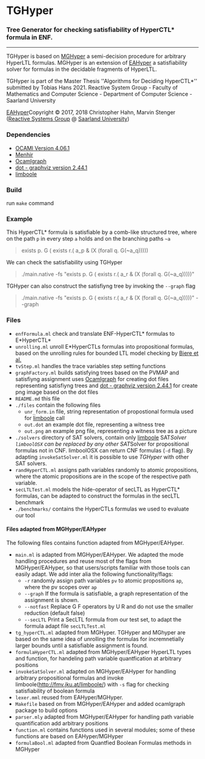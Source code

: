 # TGHyper
### Tree Generator for checking satisfiability of HyperCTL* formula in ENF.
****




TGHyper is based on [MGHyper](https://www.react.uni-saarland.de/publications/mghyper.pdf) a semi-decision procedure for arbitrary HyperLTL formulas. 
MGHyper is an extension of [EAHyper](https://www.react.uni-saarland.de/tools/eahyper/) a satisfiability solver for formulas in the decidable fragments of HyperLTL.
 



TGHyper is part of the Master Thesis ''Algorithms for Deciding HyperCTL*'' submitted by Tobias Hans 2021.
Reactive System Group - Faculty of Mathematics and Computer Science -  Department of Computer Science -  Saarland University


[EAHyper](https://www.react.uni-saarland.de/tools/eahyper/)Copyright © 2017, 2018 Christopher Hahn, Marvin Stenger ([Reactive Systems Group](https://www.react.uni-saarland.de/) @ [Saarland University](http://www.uni-saarland.de/nc/en/home.html))

### Dependencies  
* [OCAMl Version 4.06.1](https://opam.ocaml.org/packages/ocaml/ocaml.4.06.1/)
* [Menhir](http://gallium.inria.fr/~fpottier/menhir/)
* [Ocamlgraph](https://opam.ocaml.org/packages/ocamlgraph/ocamlgraph.1.8.8/)
* [dot - graphviz version 2.44.1](https://graphviz.org)
* [limboole](http://fmv.jku.at/limboole/)

### Build
run ``make`` command

### Example
This HyperCTL*  formula is satisfiable by a comb-like structured tree, where on the path ``p`` in every step ``a`` holds and on the branching paths ``~a``
> exists p. G ( exists r.( a_p & (X (forall q. G(~a_q)))))

We can check the satisfiability using TGHyper
> ./main.native -fs "exists p. G ( exists r.( a_r & (X (forall q. G(~a_q)))))"

TGHyper can also construct the satisfiyng tree by invoking the ``--graph`` flag
> ./main.native -fs "exists p. G ( exists r.( a_r & (X (forall q. G(~a_q)))))" --graph


### Files
* ``enfFormula.ml``     check and translate ENF-HyperCTL\* formulas to E\*HyperCTL\*
* ``unrolling.ml``      unroll E\*HyperCTLs formulas into propositional formulas, based on the unrolling rules for bounded LTL model checking by [Biere et al.](http://fmv.jku.at/papers/BiereCimattiClarkeStrichmanZhu-Advances-58-2003-preprint.pdf)
* ``tvStep.ml``         handles the trace variables step setting functions  
* ``graphFactory.ml``   builds satisfying trees based on the PVMAP and satisfiyng assignment
                    uses [Ocamlgraph](https://opam.ocaml.org/packages/ocamlgraph/ocamlgraph.1.8.8/) for creating dot files representing satisfiyng trees
                    and [dot - graphviz version 2.44.1](https://graphviz.org) for create png image based on the dot files
* ``README.md``         this file
* ``./files``    contain the following files
    - ``unr_form.in`` file, string representation of propostional formula used for [limboole](http://fmv.jku.at/limboole/) call
    - ``out.dot`` an example dot file, representing a witness tree
    - ``out.png`` an example png file, representing a witness tree as a picture
* ``./solvers``      directory of SAT solvers, contain only [limboole](http://fmv.jku.at/limboole/) SAT*Solver
                    ``limboolOSX`` can be replaced by any other SAT*Solver for propositional formulas not in CNF.
                    limboolOSX can return CNF formulas (``-d`` flag). By adapting ``invokeSatSolver.ml`` it is possible to use *TGHyper* with other SAT solvers.
* ``randHyperCTL.ml`` assigns path variables randomly to atomic propositions, where the atomic propositions are in the scope of the respective path variable. 
* ``secLTLTest.ml``     models the hide-operator of secLTL as HyperCTL* formulas, can be adapted to construct the formulas in the secLTL benchmark
* ``./benchmarks/`` contains the HyperCTLs formulas we used to evaluate our tool

#### Files adapted from MGHyper/EAHyper
The following files contains function adapted from MGHyper/EAHyper.                    
* ``main.ml`` is adapted from MGHyper/EAHyper. We adapted the mode handling procedures and reuse most of the flags from MGHyper/EAHyper, 
            so that users/scripts familiar with those tools can easily adapt.
            We add inter alia the following functionality/flags:
    - ``-r`` randomly assign path variables ``pv`` to atomic propositions ``ap``, where the pv scopes over ``ap``
    - ``--graph`` If the formula is satisfiable, a graph representation of the assignment is shown.
    - ``--notfast`` Replace G F operators by U R and do not use the smaller reduction (default false)
    - ``--secLTL`` Print a SecLTL formula from our test set, to adapt the formula adapt file ``secLTLTest.ml``
* ``tg_hyperCTL.ml``    adapted from MGHyper. TGHyper and MGhyper are based on the same idea of unrolling the formulas for incremnetially larger bounds until a satisfiable assignment is found.
* ``formulaHyperCTL.ml``    adapted from MGHyper/EAHyper HyperLTL types and function, for handeling path variable quantfication at arbitrary positions
* ``invokeSatSolver.ml``    adapted on MGHyper/EAHyper for handling arbitrary propositional formulas and
                            invoke limboole(http://fmv.jku.at/limboole/) with ``-s`` flag for checking satisfiability of boolean formula
* ``lexer.mml``  reused from EAHyper/MGHyper.
* ``Makefile``  based on from MGHyper/EAHyper and added ocamlgraph package to build options
* ``parser.mly`` adapted from MGHyper/EAHyper for handling path variable quantification add arbitrary positions
* ``function.ml``     contains functions used in several modules; some of these functions are based on EAHyper/MGHyper
* ``formulaBool.ml`` adapted from Quantfied Boolean Formulas methods in MGHyper






                                                                              
